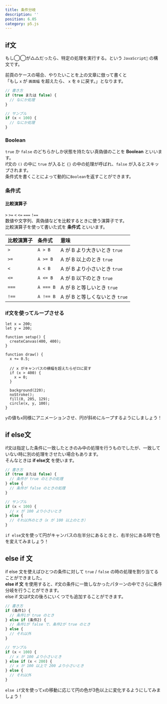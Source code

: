 ```yaml
---
title: 条件分岐
description: ''
position: 6.05
category: p5.js
---
```


## if文

もし◯◯が△△だったら、特定の処理を実行する。という `JavaScript` の構文です。

前頁のケースの場合、やりたいことを上の文章に倣って書くと  
「もし `x` が `画面幅` を超えたら、 `x` を `0` に戻す。」となります。

```javascript
// 書き方
if (true または false) {
  // なにか処理
}

// サンプル
if (x < 100) {
  // なにか処理
}
```

### Boolean

`true` か `false` のどちらかしか状態を持たない真偽値のことを <strong>Boolean</strong> といいます。  
if文の `()` の中に `true` が入ると `{}` の中の処理が呼ばれ、`false` が入るとスキップされます。  
条件式を書くことによって動的に`Boolean`を返すことができます。

### 条件式

#### 比較演算子
`>` `>=` `<` `<=` `===` `!==`  
数値や文字列、真偽値などを比較するときに使う演算子です。  
比較演算子を使って書いた式を <strong>条件式</strong> といいます。

|比較演算子|条件式|意味|
|:--|:--|:--|
|`>`|`A > B`|A が B より大きいとき `true`|
|`>=`|`A >= B`|A が B 以上のとき `true`|
|`<`|`A < B`|A が B より小さいとき `true`|
|`<=`|`A <= B`|A が B 以下のとき `true`|
|`===`|`A === B`|A が B と等しいとき `true`|
|`!==`|`A !== B`|A が B と等しくないとき `true`|

### if文を使ってループさせる

```javascript[sketch.js]
let x = 200;
let y = 200;

function setup() {
  createCanvas(400, 400);
}

function draw() {
  x += 0.5;

  // x がキャンバスの横幅を超えたらゼロに戻す
  if (x > 400) {
    x = 0;
  }

  background(220);
  noStroke();
  fill(0, 205, 129);
  circle(x, y, 100);
}
```

<live-demo src="/resource/livedemo/p5js/conditions/if/"></live-demo>

<alert type="success">

`y`の値も`x`同様にアニメーションさせ、円が斜めにループするようにしましょう！

</alert>

## if else文

if文は指定した条件に一致したときのみ中の処理を行うものでしたが、一致していない時に別の処理をさせたい場合もあります。  
そんなときは <strong>if else文</strong> を使います。

```javascript
// 書き方
if (true または false) {
  // 条件が true のときの処理
} else {
  // 条件が false のときの処理
}

// サンプル
if (x < 100) {
  // x が 100 より小さいとき
} else {
  // それ以外のとき（x が 100 以上のとき）
}
```

<alert type="success">

`if else`文を使って円がキャンバスの左半分にあるときと、右半分にある時で色を変えてみましょう！

</alert>

<live-demo src="/resource/livedemo/p5js/conditions/if-else/"></live-demo>

## else if 文

if else 文を使えばひとつの条件に対して `true` / `false` の時の処理を割り当てることができました。  
<strong>else if 文</strong> を使用すると、if文の条件に一致しなかったパターンの中でさらに条件分岐を行うことができます。  
else if 文はif文の後ろにいくつでも追加することができます。

```javascript
// 書き方
if (条件1) {
  // 条件1が true のとき
} else if (条件2) {
  // 条件1が false で、条件2が true のとき
} else {
  // それ以外
}

// サンプル
if (x < 100) {
  // x が 100 より小さいとき
} else if (x < 200) {
  // x が 100 以上で 200 より小さいとき
} else {
  // それ以外
}
```

<alert type="success">

`else if`文を使って`x`の移動に応じて円の色が3色以上に変化するようにしてみましょう！

</alert>

<live-demo src="/resource/livedemo/p5js/conditions/if-else-if/"></live-demo>